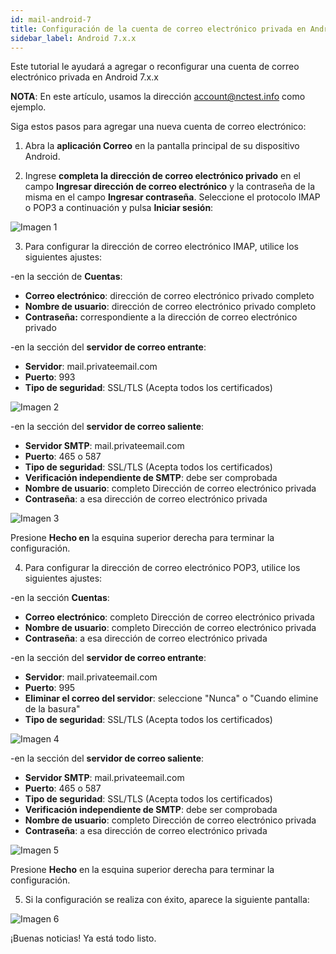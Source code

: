 ```yaml
---
id: mail-android-7
title: Configuración de la cuenta de correo electrónico privada en Android 7.x.x
sidebar_label: Android 7.x.x
---
```

Este tutorial le ayudará a agregar o reconfigurar una cuenta de correo electrónico privada en Android 7.x.x

**NOTA**: En este artículo, usamos la dirección account@nctest.info como ejemplo. 

Siga estos pasos para agregar una nueva cuenta de correo electrónico:

1. Abra la **aplicación Correo** en la pantalla principal de su dispositivo Android. 

2. Ingrese **completa la dirección de correo electrónico privado** en el campo **Ingresar dirección de correo electrónico** y la contraseña de la misma en el campo **Ingresar contraseña**. Seleccione el protocolo IMAP o POP3 a continuación y pulsa **Iniciar sesión**:

![Imagen 1](https://namecheap.simplekb.com//SiteContents/2-7C22D5236A4543EB827F3BD8936E153E/media/email_andr_1.png)

3. Para configurar la dirección de correo electrónico IMAP, utilice los siguientes ajustes:

-en la sección de **Cuentas**:

- **Correo electrónico**: dirección de correo electrónico privado completo
- **Nombre de usuario**: dirección de correo electrónico privado completo
- **Contraseña:** correspondiente a la dirección de correo electrónico privado

-en la sección del **servidor de correo entrante**:

- **Servidor**: mail.privateemail.com
- **Puerto**: 993
- **Tipo de seguridad**: SSL/TLS (Acepta todos los certificados)

![Imagen 2](https://namecheap.simplekb.com//SiteContents/2-7C22D5236A4543EB827F3BD8936E153E/media/email_andr_7.png)

-en la sección del **servidor de correo saliente**:

- **Servidor SMTP**: mail.privateemail.com
- **Puerto**: 465 o 587
- **Tipo de seguridad**: SSL/TLS (Acepta todos los certificados)
- **Verificación independiente de SMTP**: debe ser comprobada
- **Nombre de usuario**: completo Dirección de correo electrónico privada
- **Contraseña**: a esa dirección de correo electrónico privada

![Imagen 3](https://namecheap.simplekb.com//SiteContents/2-7C22D5236A4543EB827F3BD8936E153E/media/email_andr_8.png)

Presione **Hecho en** la esquina superior derecha para terminar la configuración.

4. Para configurar la dirección de correo electrónico POP3, utilice los siguientes ajustes:

-en la sección **Cuentas**:

- **Correo electrónico**: completo Dirección de correo electrónico privada
- **Nombre de usuario**: completo Dirección de correo electrónico privada
- **Contraseña**: a esa dirección de correo electrónico privada

-en la sección del **servidor de correo entrante**:

- **Servidor**: mail.privateemail.com
- **Puerto**: 995
- **Eliminar el correo del servidor**: seleccione "Nunca" o "Cuando elimine de la basura"
- **Tipo de seguridad**: SSL/TLS (Acepta todos los certificados)

![Imagen 4](https://namecheap.simplekb.com//SiteContents/2-7C22D5236A4543EB827F3BD8936E153E/media/email_andr_9.png)

-en la sección del **servidor de correo saliente**:

- **Servidor SMTP**: mail.privateemail.com
- **Puerto**: 465 o 587
- **Tipo de seguridad**: SSL/TLS (Acepta todos los certificados)
- **Verificación independiente de SMTP**: debe ser comprobada
- **Nombre de usuario**: completo Dirección de correo electrónico privada
- **Contraseña**: a esa dirección de correo electrónico privada

![Imagen 5](https://namecheap.simplekb.com//SiteContents/2-7C22D5236A4543EB827F3BD8936E153E/media/email_andr_8.png)

Presione **Hecho** en la esquina superior derecha para terminar la configuración.

5. Si la configuración se realiza con éxito, aparece la siguiente pantalla: 

![Imagen 6](https://namecheap.simplekb.com//SiteContents/2-7C22D5236A4543EB827F3BD8936E153E/media/email_andr_6.png)

¡Buenas noticias! Ya está todo listo. 